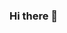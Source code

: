 ### Hi there 👋

<!--
**eduardolomb/eduardolomb** is a ✨ _special_ ✨ repository because its `README.md` (this file) appears on your GitHub profile.


Here are some ideas to get you started:
[![Eduardo Lombardi github stats](https://github-readme-stats.vercel.app/api?username=eduardolomb?theme=chartreuse-dark&layout=compact)](https://github.com/eduardolomb/github-readme-stats)


- 🔭 I’m currently working on ...
- 🌱 I’m currently learning ...
- 👯 I’m looking to collaborate on ...
- 🤔 I’m looking for help with ...
- 💬 Ask me about ...
- 📫 How to reach me: ...
- 😄 Pronouns: ...
- ⚡ Fun fact: ...
-->
